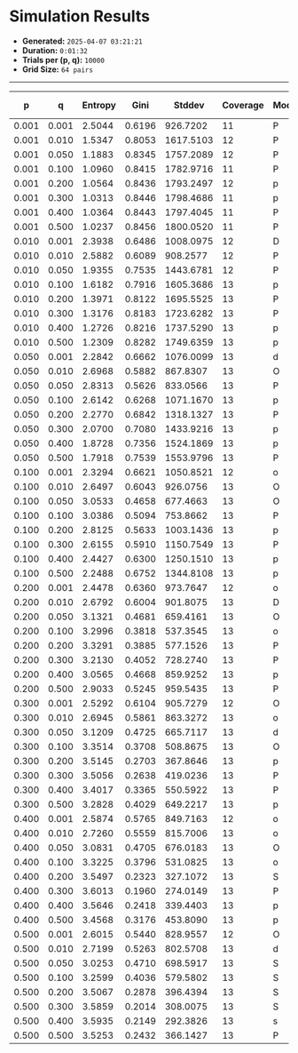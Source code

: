 # Simulation Results
- **Generated:** `2025-04-07 03:21:21`
- **Duration:** `0:01:32`
- **Trials per (p, q):** `10000`
- **Grid Size:** `64 pairs`

---

| p | q | Entropy | Gini | Stddev | Coverage | Mode | Best Fit | JS (Uniform) | JS (Suliman) | JS (F&#8209;V) |
|----|----|---------|-------|--------|-----------|------|-----------|--------------|--------------|----------|
| 0.001 | 0.001 | 2.5044 | 0.6196 | 926.7202 | 11 | P | F-V | 0.2441 | 0.2928 | 0.0156 |
| 0.001 | 0.010 | 1.5347 | 0.8053 | 1617.5103 | 12 | P | F-V | 0.3633 | 0.3292 | 0.1969 |
| 0.001 | 0.050 | 1.1883 | 0.8345 | 1757.2089 | 12 | P | F-V | 0.4231 | 0.3669 | 0.2782 |
| 0.001 | 0.100 | 1.0960 | 0.8415 | 1782.9716 | 11 | P | F-V | 0.4432 | 0.3831 | 0.2971 |
| 0.001 | 0.200 | 1.0564 | 0.8436 | 1793.2497 | 12 | p | F-V | 0.4522 | 0.3900 | 0.3090 |
| 0.001 | 0.300 | 1.0313 | 0.8446 | 1798.4686 | 11 | p | F-V | 0.4584 | 0.3957 | 0.3134 |
| 0.001 | 0.400 | 1.0364 | 0.8443 | 1797.4045 | 11 | P | F-V | 0.4571 | 0.3943 | 0.3134 |
| 0.001 | 0.500 | 1.0237 | 0.8456 | 1800.0520 | 11 | P | F-V | 0.4603 | 0.3973 | 0.3148 |
| 0.010 | 0.001 | 2.3938 | 0.6486 | 1008.0975 | 12 | D | F-V | 0.2555 | 0.3711 | 0.0490 |
| 0.010 | 0.010 | 2.5882 | 0.6089 | 908.2577 | 12 | P | F-V | 0.2219 | 0.2694 | 0.0191 |
| 0.010 | 0.050 | 1.9355 | 0.7535 | 1443.6781 | 12 | P | F-V | 0.2931 | 0.2769 | 0.1473 |
| 0.010 | 0.100 | 1.6182 | 0.7916 | 1605.3686 | 13 | p | F-V | 0.3405 | 0.3032 | 0.2087 |
| 0.010 | 0.200 | 1.3971 | 0.8122 | 1695.5525 | 13 | P | F-V | 0.3787 | 0.3275 | 0.2575 |
| 0.010 | 0.300 | 1.3176 | 0.8183 | 1723.6282 | 13 | P | F-V | 0.3938 | 0.3377 | 0.2778 |
| 0.010 | 0.400 | 1.2726 | 0.8216 | 1737.5290 | 13 | p | F-V | 0.4030 | 0.3433 | 0.2921 |
| 0.010 | 0.500 | 1.2309 | 0.8282 | 1749.6359 | 13 | p | F-V | 0.4121 | 0.3505 | 0.3013 |
| 0.050 | 0.001 | 2.2842 | 0.6662 | 1076.0099 | 13 | d | F-V | 0.2701 | 0.3949 | 0.1074 |
| 0.050 | 0.010 | 2.6968 | 0.5882 | 867.8307 | 13 | O | F-V | 0.1960 | 0.2928 | 0.0320 |
| 0.050 | 0.050 | 2.8313 | 0.5626 | 833.0566 | 13 | P | F-V | 0.1646 | 0.2076 | 0.0365 |
| 0.050 | 0.100 | 2.6142 | 0.6268 | 1071.1670 | 13 | p | F-V | 0.1834 | 0.1957 | 0.0889 |
| 0.050 | 0.200 | 2.2770 | 0.6842 | 1318.1327 | 13 | P | F-V | 0.2247 | 0.2042 | 0.1628 |
| 0.050 | 0.300 | 2.0700 | 0.7080 | 1433.9216 | 13 | p | F-V | 0.2545 | 0.2186 | 0.2100 |
| 0.050 | 0.400 | 1.8728 | 0.7356 | 1524.1869 | 13 | p | Suliman | 0.2872 | 0.2387 | 0.2528 |
| 0.050 | 0.500 | 1.7918 | 0.7539 | 1553.9796 | 13 | P | Suliman | 0.3028 | 0.2468 | 0.2777 |
| 0.100 | 0.001 | 2.3294 | 0.6621 | 1050.8521 | 12 | o | F-V | 0.2635 | 0.3851 | 0.1295 |
| 0.100 | 0.010 | 2.6497 | 0.6043 | 926.0756 | 13 | O | F-V | 0.1976 | 0.3033 | 0.0748 |
| 0.100 | 0.050 | 3.0533 | 0.4658 | 677.4663 | 13 | O | F-V | 0.1259 | 0.1914 | 0.0372 |
| 0.100 | 0.100 | 3.0386 | 0.5094 | 753.8662 | 13 | P | F-V | 0.1196 | 0.1527 | 0.0629 |
| 0.100 | 0.200 | 2.8125 | 0.5633 | 1003.1436 | 13 | p | F-V | 0.1412 | 0.1399 | 0.1270 |
| 0.100 | 0.300 | 2.6155 | 0.5910 | 1150.7549 | 13 | P | Suliman | 0.1665 | 0.1443 | 0.1783 |
| 0.100 | 0.400 | 2.4427 | 0.6300 | 1250.1510 | 13 | p | Suliman | 0.1929 | 0.1521 | 0.2238 |
| 0.100 | 0.500 | 2.2488 | 0.6752 | 1344.8108 | 13 | p | Suliman | 0.2255 | 0.1747 | 0.2600 |
| 0.200 | 0.001 | 2.4478 | 0.6360 | 973.7647 | 12 | o | F-V | 0.2477 | 0.3587 | 0.1548 |
| 0.200 | 0.010 | 2.6792 | 0.6004 | 901.8075 | 13 | D | F-V | 0.1942 | 0.2963 | 0.1149 |
| 0.200 | 0.050 | 3.1321 | 0.4681 | 659.4161 | 13 | O | F-V | 0.1074 | 0.1833 | 0.0767 |
| 0.200 | 0.100 | 3.2996 | 0.3818 | 537.3545 | 13 | o | F-V | 0.0765 | 0.1299 | 0.0751 |
| 0.200 | 0.200 | 3.3291 | 0.3885 | 577.1526 | 13 | P | Uniform | 0.0643 | 0.0841 | 0.1102 |
| 0.200 | 0.300 | 3.2130 | 0.4052 | 728.2740 | 13 | P | Suliman | 0.0766 | 0.0678 | 0.1640 |
| 0.200 | 0.400 | 3.0565 | 0.4668 | 859.9252 | 13 | p | Suliman | 0.0989 | 0.0750 | 0.1992 |
| 0.200 | 0.500 | 2.9033 | 0.5245 | 959.5435 | 13 | P | Suliman | 0.1236 | 0.0824 | 0.2411 |
| 0.300 | 0.001 | 2.5292 | 0.6104 | 905.7279 | 12 | O | F-V | 0.2389 | 0.3389 | 0.1756 |
| 0.300 | 0.010 | 2.6945 | 0.5861 | 863.3272 | 13 | o | F-V | 0.1973 | 0.2931 | 0.1536 |
| 0.300 | 0.050 | 3.1209 | 0.4725 | 665.7117 | 13 | d | Uniform | 0.1092 | 0.1838 | 0.1190 |
| 0.300 | 0.100 | 3.3514 | 0.3708 | 508.8675 | 13 | O | Uniform | 0.0657 | 0.1246 | 0.1165 |
| 0.300 | 0.200 | 3.5145 | 0.2703 | 367.8646 | 13 | p | Uniform | 0.0349 | 0.0638 | 0.1349 |
| 0.300 | 0.300 | 3.5056 | 0.2638 | 419.0236 | 13 | P | Uniform | 0.0331 | 0.0360 | 0.1731 |
| 0.300 | 0.400 | 3.4017 | 0.3365 | 550.5922 | 13 | P | Suliman | 0.0478 | 0.0293 | 0.2153 |
| 0.300 | 0.500 | 3.2828 | 0.4029 | 649.2217 | 13 | p | Suliman | 0.0678 | 0.0312 | 0.2546 |
| 0.400 | 0.001 | 2.5874 | 0.5765 | 849.7163 | 12 | o | F-V | 0.2328 | 0.3208 | 0.1994 |
| 0.400 | 0.010 | 2.7260 | 0.5559 | 815.7006 | 13 | o | F-V | 0.1970 | 0.2817 | 0.1842 |
| 0.400 | 0.050 | 3.0831 | 0.4705 | 676.0183 | 13 | O | Uniform | 0.1173 | 0.1892 | 0.1663 |
| 0.400 | 0.100 | 3.3225 | 0.3796 | 531.0825 | 13 | o | Uniform | 0.0707 | 0.1266 | 0.1575 |
| 0.400 | 0.200 | 3.5497 | 0.2323 | 327.1072 | 13 | S | Uniform | 0.0284 | 0.0588 | 0.1727 |
| 0.400 | 0.300 | 3.6013 | 0.1960 | 274.0149 | 13 | P | Uniform | 0.0181 | 0.0255 | 0.2009 |
| 0.400 | 0.400 | 3.5646 | 0.2418 | 339.4403 | 13 | p | Suliman | 0.0235 | 0.0100 | 0.2394 |
| 0.400 | 0.500 | 3.4568 | 0.3176 | 453.8090 | 13 | p | Suliman | 0.0425 | 0.0073 | 0.2838 |
| 0.500 | 0.001 | 2.6015 | 0.5440 | 828.9557 | 12 | O | F-V | 0.2325 | 0.3086 | 0.2284 |
| 0.500 | 0.010 | 2.7199 | 0.5263 | 802.5708 | 13 | d | Uniform | 0.2010 | 0.2748 | 0.2178 |
| 0.500 | 0.050 | 3.0253 | 0.4710 | 698.5917 | 13 | S | Uniform | 0.1298 | 0.1916 | 0.2087 |
| 0.500 | 0.100 | 3.2599 | 0.4036 | 579.5802 | 13 | S | Uniform | 0.0816 | 0.1299 | 0.2041 |
| 0.500 | 0.200 | 3.5067 | 0.2878 | 396.4394 | 13 | S | Uniform | 0.0345 | 0.0615 | 0.2201 |
| 0.500 | 0.300 | 3.5859 | 0.2014 | 308.0075 | 13 | S | Uniform | 0.0202 | 0.0230 | 0.2498 |
| 0.500 | 0.400 | 3.5935 | 0.2149 | 292.3826 | 13 | s | Suliman | 0.0190 | 0.0061 | 0.2774 |
| 0.500 | 0.500 | 3.5253 | 0.2432 | 366.1427 | 13 | P | Suliman | 0.0317 | 0.0001 | 0.3140 |